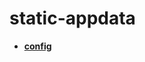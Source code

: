 <!-- generated by markdown-notes-tree -->

# static-appdata

<!-- optional markdown-notes-tree directory description starts here -->

<!-- optional markdown-notes-tree directory description ends here -->

- [**config**](config)
